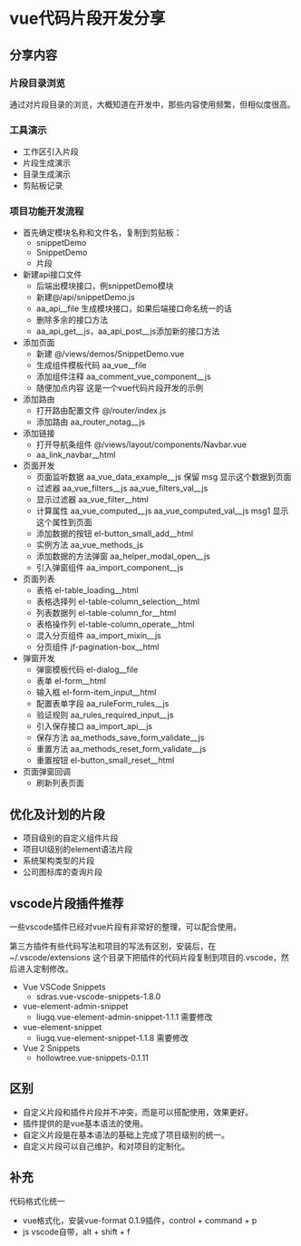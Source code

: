# vue代码片段开发分享

## 分享内容

### 片段目录浏览

通过对片段目录的浏览，大概知道在开发中，那些内容使用频繁，但相似度很高。

### 工具演示

- 工作区引入片段
- 片段生成演示
- 目录生成演示
- 剪贴板记录

### 项目功能开发流程


- 首先确定模块名称和文件名，复制到剪贴板：
  - snippetDemo
  - SnippetDemo
  - 片段
- 新建api接口文件
  - 后端出模块接口，例snippetDemo模块
  - 新建@/api/snippetDemo.js
  - aa_api__file 生成模块接口，如果后端接口命名统一的话
  - 删除多余的接口方法
  - aa_api_get__js，aa_api_post__js添加新的接口方法
- 添加页面
  - 新建 @/views/demos/SnippetDemo.vue
  - 生成组件模板代码 aa_vue__file
  - 添加组件注释 aa_comment_vue_component__js
  - 随便加点内容 这是一个vue代码片段开发的示例
- 添加路由
  - 打开路由配置文件 @/router/index.js
  - 添加路由 aa_router_notag__js
- 添加链接
  - 打开导航条组件 @/views/layout/components/Navbar.vue
  - aa_link_navbar__html
- 页面开发
  - 页面监听数据 aa_vue_data_example__js 保留 msg 显示这个数据到页面
  - 过滤器 aa_vue_filters__js aa_vue_filters_val__js
  - 显示过滤器 aa_vue_filter__html
  - 计算属性 aa_vue_computed__js aa_vue_computed_val__js msg1 显示这个属性到页面
  - 添加数据的按钮 el-button_small_add__html
  - 实例方法 aa_vue_methods_js
  - 添加数据的方法弹窗 aa_helper_modal_open__js
  - 引入弹窗组件 aa_import_component__js
- 页面列表
  - 表格 el-table_loading__html
  - 表格选择列 el-table-column_selection__html
  - 列表数据列 el-table-column_for__html
  - 表格操作列 el-table-column_operate__html
  - 混入分页组件 aa_import_mixin__js
  - 分页组件 jf-pagination-box__html
- 弹窗开发
  - 弹窗模板代码 el-dialog__file
  - 表单 el-form__html
  - 输入框 el-form-item_input__html
  - 配置表单字段 aa_ruleForm_rules__js
  - 验证规则 aa_rules_required_input__js
  - 引入保存接口 aa_import_api__js
  - 保存方法 aa_methods_save_form_validate__js
  - 重置方法 aa_methods_reset_form_validate__js
  - 重置按钮 el-button_small_reset__html
- 页面弹窗回调
  - 刷新列表页面

## 优化及计划的片段

- 项目级别的自定义组件片段
- 项目UI级别的element语法片段
- 系统架构类型的片段
- 公司图标库的查询片段

## vscode片段插件推荐

一些vscode插件已经对vue片段有非常好的整理，可以配合使用。

第三方插件有些代码写法和项目的写法有区别，安装后，在 ~/.vscode/extensions 这个目录下把插件的代码片段复制到项目的.vscode，然后进入定制修改。

- Vue VSCode Snippets
  - sdras.vue-vscode-snippets-1.8.0
- vue-element-admin-snippet
  - liugq.vue-element-admin-snippet-1.1.1 需要修改
- vue-element-snippet
  - liugq.vue-element-snippet-1.1.8 需要修改
- Vue 2 Snippets
  - hollowtree.vue-snippets-0.1.11

## 区别

- 自定义片段和插件片段并不冲突，而是可以搭配使用，效果更好。
- 插件提供的是vue基本语法的使用。
- 自定义片段是在基本语法的基础上完成了项目级别的统一。
- 自定义片段可以自己维护，和对项目的定制化。

## 补充

代码格式化统一

- vue格式化，安装vue-format 0.1.9插件，control + command + p
- js vscode自带，alt + shift + f
